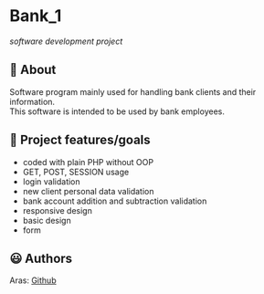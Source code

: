 # Bank_1

_software development project_

<!-- <br> -->

## 🌟 About

Software program mainly used for handling bank clients and their information. <br>
This software is intended to be used by bank employees.

<!-- Site published at: [GitHub pages](https://front-end-by-rimantas.github.io/40-grupe-portfolio-personal/) -->

<!-- Design: [Personal Portfolio](https://preview.colorlib.com/theme/personal/) -->

## 🎯 Project features/goals

-   coded with plain PHP without OOP
-   GET, POST, SESSION usage
-   login validation
-   new client personal data validation
-   bank account addition and subtraction validation
-   responsive design
-   basic design
-   form

<!-- ## 🧰 Getting Started -->

## 😃 Authors

Aras: [Github](https://github.com/Dirigentas)
